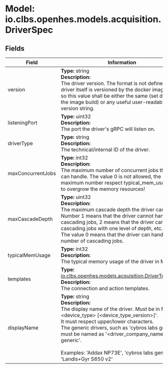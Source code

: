# Model: io.clbs.openhes.models.acquisition.DriverSpec

## Fields

| Field | Information |
| --- | --- |
| version | <b>Type:</b> string<br><b>Description:</b><br>The driver version. The format is not defined. The driver itself is versioned by the docker image tags so this value shall be either the same (set during the image build) or any useful user-readable version string. |
| listeningPort | <b>Type:</b> uint32<br><b>Description:</b><br>The port the driver's gRPC will listen on. |
| driverType | <b>Type:</b> string<br><b>Description:</b><br>The technical/internal ID of the driver. |
| maxConcurrentJobs | <b>Type:</b> int32<br><b>Description:</b><br>The maximum number of concurrent jobs the driver can handle. The value 0 is not allowed, the maximum number respect typical_mem_usage not to overgrow the memory resources! |
| maxCascadeDepth | <b>Type:</b> uint32<br><b>Description:</b><br>The maximum cascade depth the driver can handle. Number 1 means that the driver cannot handle cascading jobs, 2 means that the driver can handle cascading jobs with one level of depth, etc.<br> The value 0 means that the driver can handle any number of cascading jobs. |
| typicalMemUsage | <b>Type:</b> int32<br><b>Description:</b><br>The typical memory usage of the driver in MB. |
| templates | <b>Type:</b> [io.clbs.openhes.models.acquisition.DriverTemplates](model-io-clbs-openhes-models-acquisition-drivertemplates.md)<br><b>Description:</b><br>The connection and action templates. |
| displayName | <b>Type:</b> string<br><b>Description:</b><br>The display name of the driver. Must be in format '<manufacturer> <device_type> [<device_type_version>]'.<br> It must respect upper/lower characters.<br> The generic drivers, such as 'cybros labs generic', must be named as '<driver_company_name> generic'.<br><br> Examples: 'Addax NP73E', 'cybros labs generic', 'Landis+Gyr S650 v2' |

